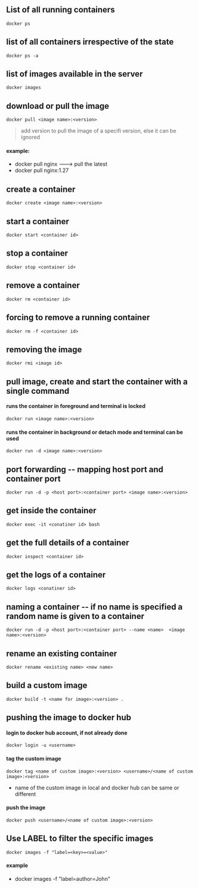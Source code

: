 ## List of all running containers
    docker ps

## list of all containers irrespective of the state
    docker ps -a

## list of images available in the server
    docker images

## download or pull the image
    docker pull <image name>:<version>

> add version to pull the image of a specifi version, else it can be ignored
#### example: 
* docker pull nginx         ---> pull the latest
* docker pull nginx:1.27

## create a container
    docker create <image name>:<version>

## start a container
    docker start <container id>

## stop a container
    docker stop <container id>

## remove a container
    docker rm <container id>
    
## forcing to remove a running container
    docker rm -f <container id>

## removing the image
    docker rmi <image id>

## pull image, create and start the container with a single command

#### runs the container in foreground and terminal is locked
    docker run <image name>:<version>

#### runs the container in background or detach mode and terminal can be used
    docker run -d <image name>:<version>

## port forwarding -- mapping host port and container port
    docker run -d -p <host port>:<container port> <image name>:<version>

## get inside the container
    docker exec -it <conatiner id> bash

## get the full details of a container
    docker inspect <container id>

## get the logs of a container
    docker logs <conatiner id>

## naming a container -- if no name is specified a random name is given to a container
    docker run -d -p <host port>:<container port> --name <name>  <image name>:<version>

## rename an existing container
    docker rename <existing name> <new name>

## build a custom image
    docker build -t <name for image>:<version> .

## pushing the image to docker hub

#### login to docker hub account, if not already done
    docker login -u <username>

#### tag the custom image
    docker tag <name of custom image>:<version> <username>/<name of custom image>:<version>

* name of the custom image in local and docker hub can be same or different

#### push the image
    docker push <username>/<name of custom image>:<version>

## Use LABEL to filter the specific images
    docker images -f "label=<key>=<value>"
#### example
*   docker images -f "label=author=John"